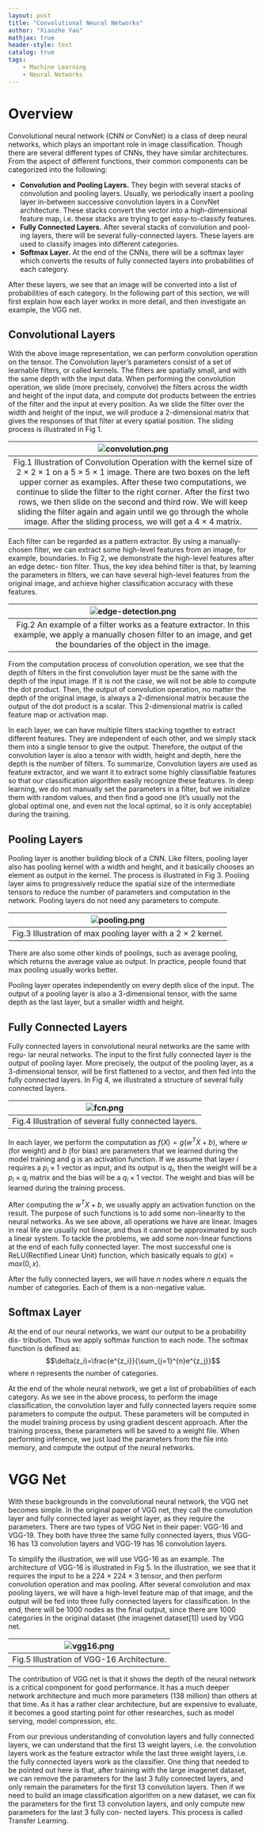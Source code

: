 ```yaml
---
layout: post
title: "Convolutional Neural Networks"
author: "Xiaozhe Yao"
mathjax: true
header-style: text
catalog: true
tags:
    - Machine Learning
    - Neural Networks
---
```


# Overview

Convolutional neural network (CNN or ConvNet) is a class of deep neural networks, which plays an important role in image classification. Though there are several different types of CNNs, they have similar architectures. From the aspect of different functions, their common components can be categorized into the following:
*  **Convolution and Pooling Layers.** They begin with several stacks of convolution and pooling layers. Usually, we periodically insert a pooling layer in-between successive convolution layers in a ConvNet architecture. These stacks convert the vector into a high-dimensional feature map, i.e. these stacks are trying to get easy-to-classify features.
*  **Fully Connected Layers.** After several stacks of convolution and pool- ing layers, there will be several fully-connected layers. These layers are used to classify images into different categories.
*  **Softmax Layer.** At the end of the CNNs, there will be a softmax layer which converts the results of fully connected layers into probabilities of each category.

After these layers, we see that an image will be converted into a list of probabilities of each category. In the following part of this section, we will first explain how each layer works in more detail, and then investigate an example, the VGG net.

## Convolutional Layers

With the above image representation, we can perform convolution operation on the tensor. The Convolution layer’s parameters consist of a set of learnable filters, or called kernels. The filters are spatially small, and with the same depth with the input data. When performing the convolution operation, we slide (more precisely, convolve) the filters across the width and height of the input data, and compute dot products between the entries of the filter and the input at every position. As we slide the filter over the width and height of the input, we will produce a 2-dimensional matrix that gives the responses of that filter at every spatial position. The sliding process is illustrated in Fig 1.

| ![convolution.png](https://i.loli.net/2020/06/02/LayRVP34tC9U2qM.png) | 
|:--:| 
| Fig.1 Illustration of Convolution Operation with the kernel size of 2 × 2 × 1 on a 5 × 5 × 1 image. There are two boxes on the left upper corner as examples. After these two computations, we continue to slide the filter to the right corner. After the first two rows, we then slide on the second and third row. We will keep sliding the filter again and again until we go through the whole image. After the sliding process, we will get a 4 × 4 matrix. |

Each filter can be regarded as a pattern extractor. By using a manually- chosen filter, we can extract some high-level features from an image, for example, boundaries. In Fig 2, we demonstrate the high-level features after an edge detec- tion filter. Thus, the key idea behind filter is that, by learning the parameters in filters, we can have several high-level features from the original image, and achieve higher classification accuracy with these features.

| ![edge-detection.png](https://i.loli.net/2020/06/02/xhTpVK2PW1nBREo.png) | 
|:--:| 
| Fig.2 An example of a filter works as a feature extractor. In this example, we apply a manually chosen filter to an image, and get the boundaries of the object in the image. |

From the computation process of convolution operation, we see that the depth of filters in the first convolution layer must be the same with the depth of the input image. If it is not the case, we will not be able to compute the dot product. Then, the output of convolution operation, no matter the depth of the original image, is always a 2-dimensional matrix because the output of the dot product is a scalar. This 2-dimensional matrix is called feature map or activation map.

In each layer, we can have multiple filters stacking together to extract different features. They are independent of each other, and we simply stack them into a single tensor to give the output. Therefore, the output of the convolution layer is also a tensor with width, height and depth, here the depth is the number of filters.
To summarize, Convolution layers are used as feature extractor, and we want it to extract some highly classifiable features so that our classification algorithm easily recognize these features. In deep learning, we do not manually set the parameters in a filter, but we initialize them with random values, and then find a good one (it’s usually not the global optimal one, and even not the local optimal, so it is only acceptable) during the training.

## Pooling Layers

Pooling layer is another building block of a CNN. Like filters, pooling layer also has pooling kernel with a width and height, and it basically chooses an element as output in the kernel. The process is illustrated in Fig 3. Pooling layer aims to progressively reduce the spatial size of the intermediate tensors to reduce the number of parameters and computation in the network. Pooling layers do not need any parameters to compute.

| ![pooling.png](https://i.loli.net/2020/06/02/GLPen5jJC3Yfxtp.png) | 
|:--:| 
| Fig.3 Illustration of max pooling layer with a 2 × 2 kernel. |

There are also some other kinds of poolings, such as average pooling, which returns the average value as output. In practice, people found that max pooling usually works better.

Pooling layer operates independently on every depth slice of the input. The output of a pooling layer is also a 3-dimensional tensor, with the same depth as the last layer, but a smaller width and height.

## Fully Connected Layers

Fully connected layers in convolutional neural networks are the same with regu- lar neural networks. The input to the first fully connected layer is the output of pooling layer. More precisely, the output of the pooling layer, as a 3-dimensional tensor, will be first flattened to a vector, and then fed into the fully connected layers. In Fig 4, we illustrated a structure of several fully connected layers.

| ![fcn.png](https://i.loli.net/2020/06/02/fKwQLipo8nhdmAG.png) | 
|:--:| 
| Fig.4 Illustration of several fully connected layers. |


In each layer, we perform the computation as $f(X) = g(w^TX + b)$, where $w$ (for weight) and $b$ (for bias) are parameters that we learned during the model training and g is an activation function. If we assume that layer $i$ requires a $p_i \times 1$ vector as input, and its output is $q_i$, then the weight will be a $p_i \times q_i$ matrix and the bias will be a $q_i \times 1$ vector. The weight and bias will be learned during the training process.

After computing the $w^TX + b$, we usually apply an activation function on the result. The purpose of such functions is to add some non-linearity to the neural networks. As we see above, all operations we have are linear. Images in real life are usually not linear, and thus it cannot be approximated by such a linear system. To tackle the problems, we add some non-linear functions at the end of each fully connected layer. The most successful one is ReLU(Rectified Linear Unit) function, which basically equals to $g(x) = max(0, x)$.

After the fully connected layers, we will have $n$ nodes where $n$ equals the number of categories. Each of them is a non-negative value.

## Softmax Layer

At the end of our neural networks, we want our output to be a probability dis- tribution. Thus we apply softmax function to each node. The softmax function is defined as:
$$\delta(z_i)=\frac{e^{z_i}}{\sum_{j=1}^{n}e^{z_j}}$$ where $n$ represents the number of categories.

At the end of the whole neural network, we get a list of probabilities of each category. As we see in the above process, to perform the image classification, the convolution layer and fully connected layers require some parameters to compute the output. These parameters will be computed in the model training process by using gradient descent approach. After the training process, these parameters will be saved to a weight file. When performing inference, we just load the parameters from the file into memory, and compute the output of the neural networks.

# VGG Net

With these backgrounds in the convolutional neural network, the VGG net becomes simple. In the original paper of VGG net, they call the convolution layer and fully connected layer as weight layer, as they require the parameters. There are two types of VGG Net in their paper: VGG-16 and VGG-19. They both have three the same fully connected layers, thus VGG-16 has 13 convolution layers and VGG-19 has 16 convolution layers.

To simplify the illustration, we will use VGG-16 as an example. The architecture of VGG-16 is illustrated in Fig 5. In the illustration, we see that it requires the input to be a 224 × 224 × 3 tensor, and then perform convolution operation and max pooling. After several convolution and max pooling layers, we will have a high-level feature map of that image, and the output will be fed into three fully connected layers for classification. In the end, there will be 1000 nodes as the final output, since there are 1000 categories in the original dataset (the imagenet dataset[1]) used by VGG net.

| ![vgg16.png](https://i.loli.net/2020/06/02/KSBfV7XmFbM2Iai.png) | 
|:--:| 
| Fig.5 Illustration of VGG-16 Architecture. |

The contribution of VGG net is that it shows the depth of the neural network is a critical component for good performance. It has a much deeper network architecture and much more parameters (138 million) than others at that time. As it has a rather clear architecture, but are expensive to evaluate, it becomes a good starting point for other researches, such as model serving, model compression, etc.

From our previous understanding of convolution layers and fully connected layers, we can understand that the first 13 weight layers, i.e. the convolution layers work as the feature extractor while the last three weight layers, i.e. the fully connected layers work as the classifier. One thing that needed to be pointed out here is that, after training with the large imagenet dataset, we can remove the parameters for the last 3 fully connected layers, and only remain the parameters for the first 13 convolution layers. Then if we need to build an image classification algorithm on a new dataset, we can fix the parameters for the first 13 convolution layers, and only compute new parameters for the last 3 fully con- nected layers. This process is called Transfer Learning.